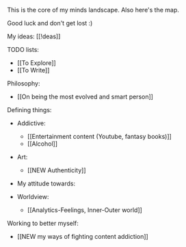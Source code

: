 This is the core of my minds landscape. Also here's the map. 

Good luck and don't get lost :)

My ideas: [[!deas]]

TODO lists:
- [[To Explore]]
- [[To Write]]

Philosophy:
- [[On being the most evolved and smart person]]

Defining things:
- Addictive:
	- [[Entertainment content (Youtube, fantasy books)]]
	- [[Alcohol]]
- Art:
	- [[NEW Authenticity]]
- My attitude towards:

- Worldview:
	- [[Analytics-Feelings, Inner-Outer world]]

Working to better myself:
- [[NEW my ways of fighting content addiction]]
